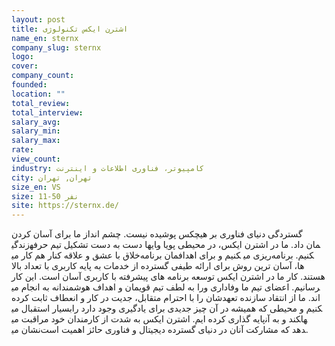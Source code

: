 ```yaml
---
layout: post
title: اشترن ایکس تکنولوژی
name_en: sternx
company_slug: sternx
logo: 
cover: 
company_count:
founded:
location: ""
total_review: 
total_interview: 
salary_avg: 
salary_min: 
salary_max: 
rate: 
view_count: 
industry: کامپیوتر، فناوری اطلاعات و اینترنت
city: تهران, تهران
size_en: VS
size: 11-50 نفر
site: https://sternx.de/
---
```


گستردگی دنیای فناوری بر هیچکس پوشیده نیست. چشم انداز ما برای آسان کردن زندگی‎ها دست به دست تشکیل تیم حرفه‎ای‎مان داد. ما در اشترن ایکس، در محیطی پویا و خلاق با عشق و علاقه کنار هم کار می‎کنیم و برای اهدافمان برنامه ‎ریزی می‎کنیم. برنامه ها، آسان ترین روش برای ارائه طیفی گسترده از خدمات به پایه کاربری با تعداد بالا هستند. کار ما در اشترن ایکس توسعه برنامه های پیشرفته با کاربری آسان است. این کار را به لطف تیم قویمان و اهداف هوشمندانه به انجام می‎رسانیم. اعضای تیم ما وفاداری و تعهدشان را با احترام متقابل، جدیت در کار و انعطاف ثابت کرده ‎اند. ما از انتقاد سازنده بسیار استقبال می‎کنیم و محیطی که همیشه در آن چیز جدیدی برای یادگیری وجود دارد را پایه گذاری کرده ایم. اشترن ایکس به شدت از کارمندان خود مراقبت می‎کند و به آن‎ها نشان می‎دهد که مشارکت آنان در دنیای گسترده دیجیتال و فناوری حائز اهمیت است.
